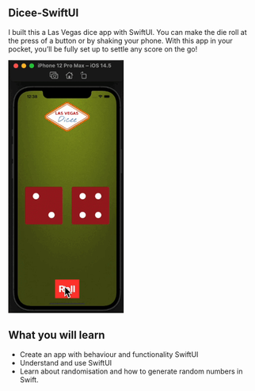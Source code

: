 ## Dicee-SwiftUI

I built this a Las Vegas dice app with SwiftUI. You can make the die roll at the press of a button or by shaking your phone. With this app in your pocket, you’ll be fully set up to settle any score on the go!

<img alt="image" src="Dicee-SwiftUI.gif" height = 510 width = 233> </img> 

## What you will learn

* Create an app with behaviour and functionality SwiftUI
* Understand and use SwiftUI
* Learn about randomisation and how to generate random numbers in Swift.